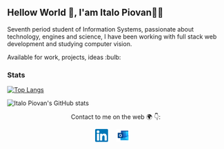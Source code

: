 ## Hellow World 👋, I'am Italo Piovan👩‍💻

<p>
Seventh period student of Information Systems, passionate about technology, engines and science, I have been working with full stack web development and studying computer vision.
</p>
<p>Available for work, projects, ideas :bulb:</p>

### Stats
<p>
  
[![Top Langs](https://github-readme-stats.vercel.app/api/top-langs/?username=Italoko&theme=dark)](https://github.com/Italoko/github-readme-stats)
  
![Italo Piovan's GitHub stats](https://github-readme-stats.vercel.app/api?username=Italoko&show_icons=true&theme=dark)
</p>

<p align="center">
Contact to me on the web 🌍 👇:
 
</p>
<p align="center">
<a href="https://www.linkedin.com/in/italopiovan/"><img src="https://github.com/Italoko/Italoko/blob/main/assets/linkedin.svg" width="30px" alt="LinkedIn"></a> &nbsp; &nbsp;
<a href="mailto:italo_piovan@hotmail.com"><img src="https://github.com/Italoko/Italoko/blob/main/assets/outlook.png" width="30px" alt="mail"></a> &nbsp; &nbsp;
</p>
